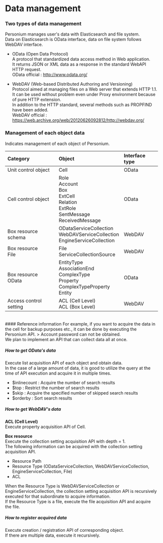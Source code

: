 # Data management
### Two types of data management
Personium manages user's data with Elasticsearch and file system.<br>Data on Elasticsearch is OData interface, data on file system follows WebDAV interface.

* OData (Open Data Protocol)<br>A protocol that standardized data access method in Web application.<br>It returns JSON or XML data as a response in the standard WebAPI HTTP request.<br>OData official : http://www.odata.org/

* WebDAV (Web-based Distributed Authoring and Versioning)<br>Protocol aimed at managing files on a Web server that extends HTTP 1.1.<br>It can be used without problem even under Proxy environment because of pure HTTP extension.<br>In addition to the HTTP standard, several methods such as PROPFIND have been added.<br>WebDAV official : https://web.archive.org/web/20120626092812/http://webdav.org/

### Management of each object data
Indicates management of each object of Personium.

|Category|Object|Interface type|
|:--|:--|:--|
|Unit control object|Cell|OData|
|Cell control object|Role<br>Account<br>Box<br>ExtCell<br>Relation<br>ExtRole<br>SentMessage<br>ReceivedMessage|OData|
|Box resource schema|ODataServiceCollection<br>WebDAVServiceCollection<br>EngineServiceCollection|WebDAV|
|Box resource<br>File|File<br>ServiceCollectionSource|WebDAV|
|Box resource<br>OData|EntityType<br>AssociationEnd<br>ComplexType<br>Property<br>ComplexTypeProperty<br>Entity|OData|
|Access control setting|ACL (Cell Level)<br>ACL (Box Level)|WebDAV|
<br>
#### Reference information
For example, if you want to acquire the data in the cell for backup purposes etc., it can be done by executing the Personium API.
> Account password can not be obtained.<br>We plan to implement an API that can collect data all at once.

##### How to get OData's data
Execute list acquisition API of each object and obtain data.<br>In the case of a large amount of data, it is good to utilize the query at the time of API execution and acquire it in multiple times.

* $inlinecount : Acquire the number of search results
* $top : Restrict the number of search results
* $skip : Acquire the specified number of skipped search results
* $orderby : Sort search results

##### How to get WebDAV's data
**ACL (Cell Level)**<br>Execute property acquisition API of Cell.<br>

**Box resource**<br>Execute the collection setting acquisition API with depth = 1.<br>The following information can be acquired with the collection setting acquisition API.

* Resource Path
* Resource Type (ODataServiceCollection, WebDAVServiceCollection, EngineServiceCollection, File)
* ACL

When the Resource Type is WebDAVServiceCollection or EngineServiceCollection, the collection setting acquisition API is recursively executed for that subordinate to acquire information.<br>If the Resource Type is a file, execute the file acquisition API and acquire the file.

##### How to register acquired data
Execute creation / registration API of corresponding object.<br>If there are multiple data, execute it recursively.

